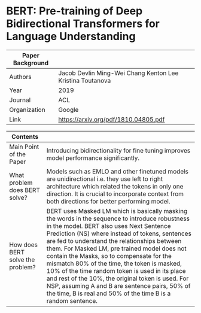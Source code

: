 
#   BERT: Pre-training of Deep Bidirectional Transformers for Language Understanding


| Paper Background   |                       |
| -------------------| ----------------------|
| Authors            |Jacob Devlin Ming-Wei Chang Kenton Lee Kristina Toutanova |
| Year               | 2019                  |
| Journal            | ACL                 |
| Organization       | Google |
|Link|https://arxiv.org/pdf/1810.04805.pdf|



|Contents|               |
| -------------------       | ----------------------|
| Main Point of the Paper     | Introducing bidirectionality for fine tuning improves model performance significantly.|
What problem does BERT solve? | Models such as EMLO and other finetuned models are unidirectional i.e. they use left to right architecture which related the tokens in only one direction. It is crucial to incorporate context from both directions for better performing model. |
How does BERT solve the problem? | BERT uses Masked LM which is basically masking the words in the sequence to introduce robustness in the model. BERT also uses Next Sentence Prediction (NS) where instead of tokens, sentences are fed to understand the relationships between them. For Masked LM, pre trained model does not contain the Masks, so to compensate for the mismatch 80% of the time, the token is masked, 10% of the time random token is used in its place and rest of the 10%, the original token is used. For NSP, assuming A and B are sentence pairs, 50% of the time, B is real and 50% of the time B is a random sentence.|



